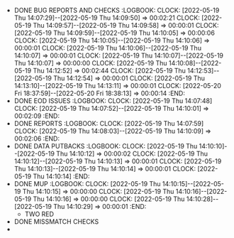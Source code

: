 - DONE BUG REPORTS AND CHECKS
  :LOGBOOK:
  CLOCK: [2022-05-19 Thu 14:07:29]--[2022-05-19 Thu 14:09:50] =>  00:02:21
  CLOCK: [2022-05-19 Thu 14:09:57]--[2022-05-19 Thu 14:09:58] =>  00:00:01
  CLOCK: [2022-05-19 Thu 14:09:59]--[2022-05-19 Thu 14:10:05] =>  00:00:06
  CLOCK: [2022-05-19 Thu 14:10:05]--[2022-05-19 Thu 14:10:06] =>  00:00:01
  CLOCK: [2022-05-19 Thu 14:10:06]--[2022-05-19 Thu 14:10:07] =>  00:00:01
  CLOCK: [2022-05-19 Thu 14:10:07]--[2022-05-19 Thu 14:10:07] =>  00:00:00
  CLOCK: [2022-05-19 Thu 14:10:08]--[2022-05-19 Thu 14:12:52] =>  00:02:44
  CLOCK: [2022-05-19 Thu 14:12:53]--[2022-05-19 Thu 14:12:54] =>  00:00:01
  CLOCK: [2022-05-19 Thu 14:13:10]--[2022-05-19 Thu 14:13:11] =>  00:00:01
  CLOCK: [2022-05-20 Fri 18:37:59]--[2022-05-20 Fri 18:38:13] =>  00:00:14
  :END:
- DONE EOD ISSUES
  :LOGBOOK:
  CLOCK: [2022-05-19 Thu 14:07:48]
  CLOCK: [2022-05-19 Thu 14:07:52]--[2022-05-19 Thu 14:10:01] =>  00:02:09
  :END:
- DONE REPORTS
  :LOGBOOK:
  CLOCK: [2022-05-19 Thu 14:07:59]
  CLOCK: [2022-05-19 Thu 14:08:03]--[2022-05-19 Thu 14:10:09] =>  00:02:06
  :END:
- DONE DATA PUTBACKS
  :LOGBOOK:
  CLOCK: [2022-05-19 Thu 14:10:10]--[2022-05-19 Thu 14:10:12] =>  00:00:02
  CLOCK: [2022-05-19 Thu 14:10:12]--[2022-05-19 Thu 14:10:13] =>  00:00:01
  CLOCK: [2022-05-19 Thu 14:10:13]--[2022-05-19 Thu 14:10:14] =>  00:00:01
  CLOCK: [2022-05-19 Thu 14:10:14]
  :END:
- DONE MUP
  :LOGBOOK:
  CLOCK: [2022-05-19 Thu 14:10:15]--[2022-05-19 Thu 14:10:15] =>  00:00:00
  CLOCK: [2022-05-19 Thu 14:10:16]--[2022-05-19 Thu 14:10:16] =>  00:00:00
  CLOCK: [2022-05-19 Thu 14:10:28]--[2022-05-19 Thu 14:10:29] =>  00:00:01
  :END:
	- TWO RED
- DONE MISSMATCH CHECKS
-